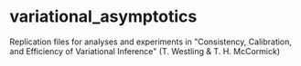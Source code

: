 # variational_asymptotics
Replication files for analyses and experiments in "Consistency, Calibration, and Efficiency of Variational Inference" (T. Westling &amp; T. H. McCormick)
